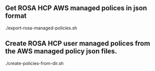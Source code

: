 
## Get ROSA HCP AWS managed polices in json format
./export-rosa-managed-policies.sh

## Create ROSA HCP user managed polices from the AWS managed policy json files.
./create-policies-from-dir.sh
